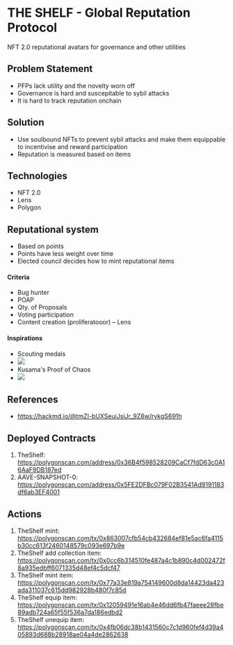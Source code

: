 # THE SHELF - Global Reputation Protocol
NFT 2.0 reputational avatars for governance and other utilities

## Problem Statement
- PFPs lack utility and the novelty worn off
- Governance is hard and suscepitable to sybil attacks
- It is hard to track reputation onchain

## Solution
- Use soulbound NFTs to prevent sybil attacks and make them equippable to incentivise and reward participation
- Reputation is measured based on items

## Technologies
- NFT 2.0
- Lens
- Polygon

## Reputational system
- Based on points
- Points have less weight over time
- Elected council decides how to mint reputational items

#### Criteria
- Bug hunter
- POAP
- Qty. of Proposals 
- Voting participation
- Content creation (proliferatooor) – Lens

#### Inspirations
- Scouting medals
- ![](https://hackmd.io/_uploads/SkIJwvcn3.png)
- Kusama's Proof of Chaos
- ![](https://hackmd.io/_uploads/HyCFpwc22.jpg)

## References
- https://hackmd.io/@tmZI-bUXSeuiJsiJr_9Z8w/rykgS691h

## Deployed Contracts

1. TheShelf: https://polygonscan.com/address/0x36B4f598528209CaCf7fdD63c0A16AaF9DB187ed
2. AAVE-SNAPSHOT-0: https://polygonscan.com/address/0x5FE2DFBc079F02B3541Ad9191183df6ab3EF4001

## Actions
1. TheShelf mint: https://polygonscan.com/tx/0x863007cfb54cb432684ef81e5ac6fa4115b30cc613f2460148579c093e697b9e
2. TheShelf add collection item: https://polygonscan.com/tx/0x0cc6b314510fe487a4c1b890c4d002472f8a935edbff6071335d48ef4c5dcf47
3. TheShelf mint item: https://polygonscan.com/tx/0x77a33e819a754149600d8da14423da423ada311037c615dd982928b480f7c85d
4. TheShelf equip item: https://polygonscan.com/tx/0x12059491e16ab4e46dd6fb47faeee28fbe89adb724a65f55f536a7da186edbd2
5. TheShelf unequip item: https://polygonscan.com/tx/0x4fb06dc38b1431560c7c1d960fef4d39a405893d688b28918ae04a4de2862638